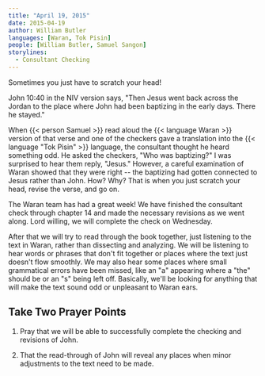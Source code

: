 ```yaml
---
title: "April 19, 2015"
date: 2015-04-19
author: William Butler
languages: [Waran, Tok Pisin]
people: [William Butler, Samuel Sangon]
storylines:
  - Consultant Checking
---
```


Sometimes you just have to scratch your head!

John 10:40 in the NIV version says, "Then Jesus went back across the Jordan to the place where John had been baptizing in the early days. There he stayed."

When {{< person Samuel >}} read aloud the {{< language Waran >}} version of that verse and one of the checkers gave a translation into the {{< language "Tok Pisin" >}} language, the consultant thought he heard something odd. He asked the checkers, "Who was baptizing?" I was surprised to hear them reply, "Jesus." However, a careful examination of Waran showed that they were right -- the baptizing had gotten connected to Jesus rather than John. How? Why? That is when you just scratch your head, revise the verse, and go on.

The Waran team has had a great week! We have finished the consultant check through chapter 14 and made the necessary revisions as we went along. Lord willing, we will complete the check on Wednesday.

After that we will try to read through the book together, just listening to the text in Waran, rather than dissecting and analyzing. We will be listening to hear words or phrases that don't fit together or places where the text just doesn't flow smoothly. We may also hear some places where small grammatical errors have been missed, like an "a" appearing where a "the" should be or an "s" being left off. Basically, we'll be looking for anything that will make the text sound odd or unpleasant to Waran ears.

## Take Two Prayer Points

1. Pray that we will be able to successfully complete the checking and revisions of John.

2. That the read-through of John will reveal any places when minor adjustments to the text need to be made.

